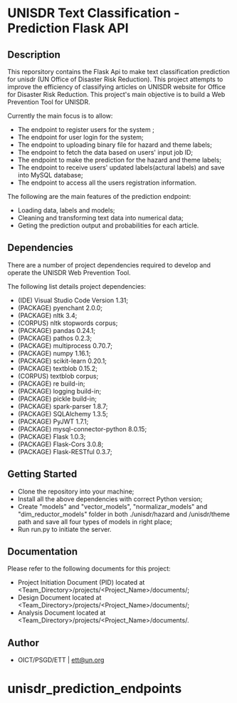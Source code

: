# UNISDR Text Classification - Prediction Flask API

## Description
This reporsitory contains the Flask Api to make text classification prediction for unisdr (UN Office of Disaster Risk Reduction). This project attempts to improve the efficiency of classifying articles on UNISDR website for Office for Disaster Risk Reduction. This project's main objective is to build a Web Prevention Tool for UNISDR.  

Currently the main focus is to allow:  

* The endpoint to register users for the system ;
* The endpoint for user login for the system; 
* The endpoint to uploading binary file for hazard and theme labels;
* The endpoint to fetch the data based on users' input job ID;
* The endpoint to make the prediction for the hazard and theme labels;
* The endpoint to receive users' updated labels(actural labels) and save into MySQL database;
* The endpoint to access all the users registration information.
 
The following are the main features of the prediction endpoint:

* Loading data, labels and models;
* Cleaning and transforming text data into numerical data;
* Geting the prediction output and probabilities for each article.

## Dependencies

There are a number of project dependencies required to develop and operate the UNISDR Web Prevention Tool.

The following list details project dependencies:

* (IDE) Visual Studio Code Version 1.31;
* (PACKAGE) pyenchant 2.0.0;
* (PACKAGE) nltk 3.4;
* (CORPUS) nltk stopwords corpus;
* (PACKAGE) pandas 0.24.1;
* (PACKAGE) pathos 0.2.3;
* (PACKAGE) multiprocess 0.70.7;
* (PACKAGE) numpy 1.16.1;
* (PACKAGE) scikit-learn 0.20.1;
* (PACKAGE) textblob 0.15.2;
* (CORPUS) textblob corpus;
* (PACKAGE) re build-in;
* (PACKAGE) logging build-in;
* (PACKAGE) pickle build-in;
* (PACKAGE) spark-parser 1.8.7;
* (PACKAGE) SQLAlchemy 1.3.5;
* (PACKAGE) PyJWT 1.7.1;
* (PACKAGE) mysql-connector-python 8.0.15;
* (PACKAGE) Flask 1.0.3;
* (PACKAGE) Flask-Cors 3.0.8;
* (PACKAGE) Flask-RESTful 0.3.7;

## Getting Started

* Clone the repository into your machine;
* Install all the above dependencies with correct Python version;
* Create "models" and "vector_models", "normalizar_models"  and "dim_reductor_models" folder in both ./unisdr/hazard and /unisdr/theme path and save all four types of models in right place;
* Run run.py to initiate the server.

## Documentation

Please refer to the following documents for this project:
* Project Initiation Document (PID) located at <Team_Directory>/projects/<Project_Name>/documents/;
* Design Document located at <Team_Directory>/projects/<Project_Name>/documents/;
* Analysis Document located at <Team_Directory>/projects/<Project_Name>/documents/.

## Author
* OICT/PSGD/ETT | ett@un.org
# unisdr_prediction_endpoints
